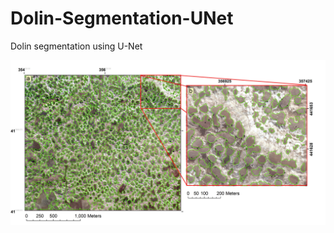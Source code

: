 # Dolin-Segmentation-UNet
Dolin segmentation using U-Net
<p align="left">
  <img src="predicted_image.jpg" width="640" alt="Dolin segmentation by Dr.Ali POLAT(2021)">
</p>
